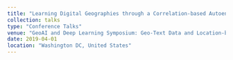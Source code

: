 ```yaml
---
title: "Learning Digital Geographies through a Correlation-based Autoencoder."
collection: talks
type: "Conference Talks"
venue: "GeoAI and Deep Learning Symposium: Geo-Text Data and Location-based Social Media, American Association of Geographers Annual Meeting 2019"
date: 2019-04-01
location: "Washington DC, United States"
---
```

